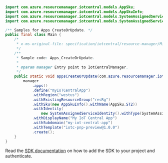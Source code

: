 ```java
import com.azure.resourcemanager.iotcentral.models.AppSku;
import com.azure.resourcemanager.iotcentral.models.AppSkuInfo;
import com.azure.resourcemanager.iotcentral.models.SystemAssignedServiceIdentity;
import com.azure.resourcemanager.iotcentral.models.SystemAssignedServiceIdentityType;

/** Samples for Apps CreateOrUpdate. */
public final class Main {
    /*
     * x-ms-original-file: specification/iotcentral/resource-manager/Microsoft.IoTCentral/stable/2021-06-01/examples/Apps_CreateOrUpdate.json
     */
    /**
     * Sample code: Apps_CreateOrUpdate.
     *
     * @param manager Entry point to IotCentralManager.
     */
    public static void appsCreateOrUpdate(com.azure.resourcemanager.iotcentral.IotCentralManager manager) {
        manager
            .apps()
            .define("myIoTCentralApp")
            .withRegion("westus")
            .withExistingResourceGroup("resRg")
            .withSku(new AppSkuInfo().withName(AppSku.ST2))
            .withIdentity(
                new SystemAssignedServiceIdentity().withType(SystemAssignedServiceIdentityType.SYSTEM_ASSIGNED))
            .withDisplayName("My IoT Central App")
            .withSubdomain("my-iot-central-app")
            .withTemplate("iotc-pnp-preview@1.0.0")
            .create();
    }
}
```

Read the [SDK documentation](https://github.com/Azure/azure-sdk-for-java/blob/azure-resourcemanager-iotcentral_1.0.0/sdk/iotcentral/azure-resourcemanager-iotcentral/README.md) on how to add the SDK to your project and authenticate.
